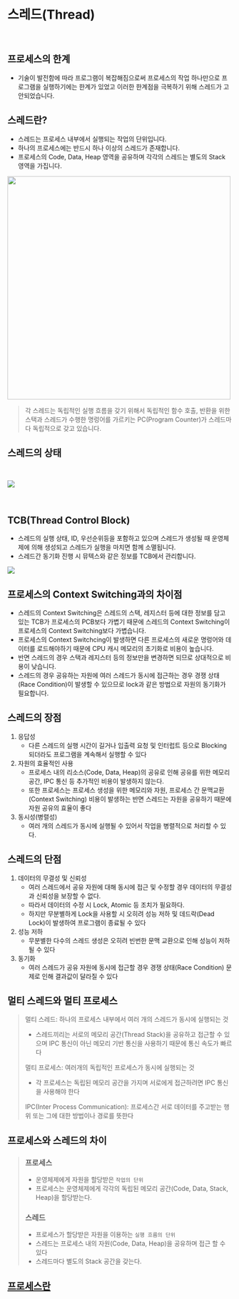 # 스레드(Thread)

<br>

## 프로세스의 한계
 - 기술이 발전함에 따라 프로그램이 복잡해짐으로써 프로세스의 작업 하나만으로 프로그램을 실행하기에는 한계가 있었고 이러한 한계점을 극복하기 위해 스레드가 고안되었습니다.


## 스레드란?
- 스레드는 프로세스 내부에서 실행되는 작업의 단위입니다.
- 하나의 프로세스에는 반드시 하나 이상의 스레드가 존재합니다.
- 프로세스의 Code, Data, Heap 영역을 공유하며 각각의 스레드는 별도의 Stack 영역을 가집니다.


<img src="https://velog.velcdn.com/images/jonghyeok98/post/c29a171c-be5a-4423-8675-174ccc9962f0/image.png" width = "500"/>


> 각 스레드는 독립적인 실행 흐름을 갖기 위해서 독립적인 함수 호출, 반환을 위한 스택과 스레드가 수행한 명렁어를 가르키는 PC(Program Counter)가 스레드마다 독립적으로 갖고 있습니다.


## 스레드의 상태

<br>

![](https://velog.velcdn.com/images/jonghyeok98/post/e1ac408a-194e-4be2-9ee3-260c9c678ff1/image.png)

<br>

## TCB(Thread Control Block)
 - 스레드의 실행 상태, ID, 우선순위등을 포함하고 있으며 스레드가 생성될 때 운영체제에 의해 생성되고 스레드가 실행을 마치면 함께 소멸됩니다.
 - 스레드간 동기화 진행 시 뮤텍스와 같은 정보를 TCB에서 관리합니다.


![](https://velog.velcdn.com/images/jonghyeok98/post/6ea8ec28-3e48-4179-aaf6-3bf245927539/image.png)



## 프로세스의 Context Switching과의 차이점

 - 스레드의 Context Switching은 스레드의 스택, 레지스터 등에 대한 정보를 담고 있는 TCB가 프로세스의 PCB보다 가볍기 때문에 스레드의 Context Switching이 프로세스의 Context Switching보다 가볍습니다.
 - 프로세스의 Context Switchcing이 발생하면 다른 프로세스의 새로운 명렁어와 데이터를 로드해야하기 때문에 CPU 캐시 메모리의 초기화로 비용이 높습니다.
 - 반면 스레드의 경우 스택과 레지스터 등의 정보만을 변경하면 되므로 상대적으로 비용이 낮습니다.
 - 스레드의 경우 공유하는 자원에 여러 스레드가 동시에 접근하는 경우 경쟁 상태(Race Condition)이 발생할 수 있으므로 lock과 같은 방법으로 자원의 동기화가 필요합니다.


## 스레드의 장점
1. 응답성
	- 다른 스레드의 실행 시간이 길거나 입출력 요청 및 인터럽트 등으로 Blocking 되더라도 프로그램을 계속해서 실행할 수 있다
2. 자원의 효율적인 사용
	- 프로세스 내의 리소스(Code, Data, Heap)의 공유로 인해 공유를 위한 메모리 공간, IPC 통신 등 추가적인 비용이 발생하지 않는다. 
    - 또한 프로세스는 프로세스 생성을 위한 메모리와 자원, 프로세스 간 문맥교환(Context Switching) 비용이 발생하는 반면 스레드는 자원을 공유하기 때문에 자원 공유의 효율이 좋다
3. 동시성(병렬성)
	- 여러 개의 스레드가 동시에 실행될 수 있어서 작업을 병렬적으로 처리할 수 있다.

## 스레드의 단점
1. 데이터의 무결성 및 신뢰성
	- 여러 스레드에서 공유 자원에 대해 동시에 접근 및 수정할 경우 데이터의 무결성과 신뢰성을 보장할 수 없다.
   	- 따라서 데이터의 수정 시 Lock, Atomic 등 조치가 필요하다.
    - 하지만 무분별하게 Lock을 사용할 시 오히려 성능 저하 및 데드락(Dead Lock)이 발생하여 프로그램이 종료될 수 있다
2. 성능 저하
	- 무분별한 다수의 스레드 생성은 오히려 빈번한 문맥 교환으로 인해 성능이 저하될 수 있다
3. 동기화
	- 여러 스레드가 공유 자원에 동시에 접근할 경우 경쟁 상태(Race Condition) 문제로 인해 결과값이 달라질 수 있다


## 멀티 스레드와 멀티 프로세스
> 멀티 스레드: 하나의 프로세스 내부에서 여러 개의 스레드가 동시에 실행되는 것
> - 스레드끼리는 서로의 메모리 공간(Thread Stack)을 공유하고 접근할 수 있으며 IPC 통신이 아닌 메모리 기반 통신을 사용하기 때문에 통신 속도가 빠르다
>
> 멀티 프로세스: 여러개의 독립적인 프로세스가 동시에 실행되는 것
> - 각 프로세스는 독립된 메모리 공간을 가지며 서로에게 접근하려면 IPC 통신을 사용해야 한다
> 
> IPC(Inter Process Communication): 프로세스간 서로 데이터를 주고받는 행위 또는 그에 대한 방법이나 경로를 뜻한다


## 프로세스와 스레드의 차이
> ### 프로세스
> - 운영체제에게 자원을 할당받은 `작업의 단위`
> - 프로세스는 운영체제에게 각각의 독립된 메모리 공간(Code, Data, Stack, Heap)을 할당받는다.
>
> ### 스레드
> - 프로세스가 할당받은 자원을 이용하는 `실행 흐름의 단위`
> - 스레드는 프로세스 내의 자원(Code, Data, Heap)을 공유하며 접근 할 수 있다
> - 스레드마다 별도의 Stack 공간을 갖는다.

## [프로세스란](https://velog.io/@jonghyeok98/Process)


